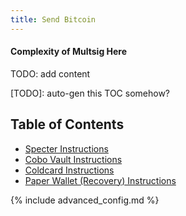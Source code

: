 ```yaml
---
title: Send Bitcoin
---
```


#### Complexity of Multsig Here
TODO: add content

[TODO]: auto-gen this TOC somehow?
## Table of Contents
* [Specter Instructions](/send-bitcoin/specter)
* [Cobo Vault Instructions](/send-bitcoin/cobo)
* [Coldcard Instructions](/send-bitcoin/cobo)
* [Paper Wallet (Recovery) Instructions](/send-bitcoin/paper)

{% include advanced_config.md %}
